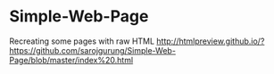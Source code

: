 # Simple-Web-Page
Recreating some pages with raw HTML
http://htmlpreview.github.io/?https://github.com/sarojgurung/Simple-Web-Page/blob/master/index%20.html
